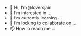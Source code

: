 - 👋 Hi, I’m @loversjain
- 👀 I’m interested in ...
- 🌱 I’m currently learning ...
- 💞️ I’m looking to collaborate on ...
- 📫 How to reach me ...

<!---
loversjain/loversjain is a ✨ special ✨ repository because its `README.md` (this file) appears on your GitHub profile.
You can click the Preview link to take a look at your changes.
--->
